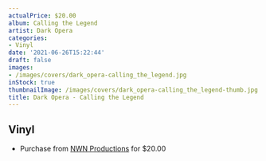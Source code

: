 ```yaml
---
actualPrice: $20.00
album: Calling the Legend
artist: Dark Opera
categories:
- Vinyl
date: '2021-06-26T15:22:44'
draft: false
images:
- /images/covers/dark_opera-calling_the_legend.jpg
inStock: true
thumbnailImage: /images/covers/dark_opera-calling_the_legend-thumb.jpg
title: Dark Opera - Calling the Legend
---
```


## Vinyl
* Purchase from [NWN Productions](http://shop.nwnprod.com/index.php?route=product/product&path=75&product_id=13854&sort=pd.name&order=ASC) for $20.00
